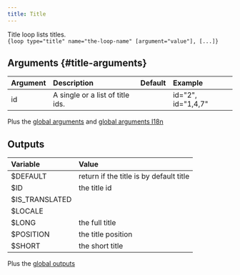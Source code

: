 ```yaml
---
title: Title
---
```


Title loop lists titles.  
`{loop type="title" name="the-loop-name" [argument="value"], [...]}`

## Arguments {#title-arguments}

| Argument | Description                                                                | Default | Example             |
|----------|:---------------------------------------------------------------------------|:-------:|:--------------------|
| id       | A single or a list of title ids.                                           |         | id="2", id="1,4,7"  |

Plus the [global arguments](./global_arguments) and [global arguments I18n](./global_arguments_I18n)  

## Outputs

| Variable             | Value                                   |
|:---------------------|:----------------------------------------|
| $DEFAULT             | return if the title is by default title |
| $ID                  | the title id                            |
| $IS_TRANSLATED       |                                         |
| $LOCALE              |                                         |
| $LONG                | the full title                          |
| $POSITION            | the title position                      |
| $SHORT               | the short title                         |

Plus the [global outputs](./global_outputs)

